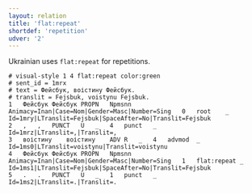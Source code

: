 ```yaml
---
layout: relation
title: 'flat:repeat'
shortdef: 'repetition'
udver: '2'
---
```


Ukrainian uses `flat:repeat` for repetitions.

~~~ conllu
# visual-style 1 4 flat:repeat color:green
# sent_id = 1mrx
# text = Фейсбук, воістину Фейсбук.
# translit = Fejsbuk, voistynu Fejsbuk.
1	Фейсбук	Фейсбук	PROPN	Npmsnn	Animacy=Inan|Case=Nom|Gender=Masc|Number=Sing	0	root	_	Id=1mry|LTranslit=Fejsbuk|SpaceAfter=No|Translit=Fejsbuk
2	,	,	PUNCT	U	_	4	punct	_	Id=1mrz|LTranslit=,|Translit=,
3	воістину	воістину	ADV	R	_	4	advmod	_	Id=1ms0|LTranslit=voistynu|Translit=voistynu
4	Фейсбук	Фейсбук	PROPN	Npmsnn	Animacy=Inan|Case=Nom|Gender=Masc|Number=Sing	1	flat:repeat	_	Id=1ms1|LTranslit=Fejsbuk|SpaceAfter=No|Translit=Fejsbuk
5	.	.	PUNCT	U	_	1	punct	_	Id=1ms2|LTranslit=.|Translit=.

~~~

<!-- Interlanguage links updated Pá kvě 14 11:09:07 CEST 2021 -->
